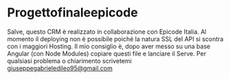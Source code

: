 # Progettofinaleepicode

Salve, questo CRM è realizzato in collaborazione con Epicode Italia. Al momento il deploying non è possibile poiché la natura SSL del API si scontra con i maggiori Hosting. Il mio consiglio è, dopo aver messo su una base Angular (con Node Modules) copiare questi file e lanciare il Serve. Per qualsiasi problema o chiarimento scrivetemi giuseppegabrieledileo95@gmail.com
